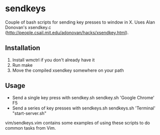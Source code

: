 sendkeys
=======
Couple of bash scripts for sending key presses to window in X. Uses Alan Donovan's xsendkey.c (http://people.csail.mit.edu/adonovan/hacks/xsendkey.html).

Installation
------------
1. Install wmctrl if you don't already have it
2. Run make
3. Move the compiled xsendkey somewhere on your path

Usage
-----
* Send a single key press with sendkey.sh
  sendkey.sh 'Google Chrome' F5
* Send a series of key presses with sendkeys.sh
  sendkeys.sh 'Terminal' "start-server.sh"

vim/sendkeys.vim contains some examples of using these scripts to do common tasks from Vim.
